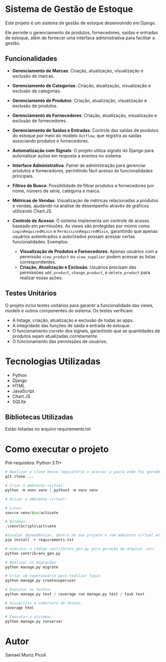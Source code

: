 # Sistema de Gestão de Estoque

Este projeto é um sistema de gestão de estoque desenvolvido em Django.

Ele permite o gerenciamento de produtos, fornecedores, saídas e entradas de estoque, além de fornecer uma interface administrativa para facilitar a gestão.

## Funcionalidades

- **Gerenciamento de Marcas**: Criação, atualização, visualização e exclusão de marcas.

- **Gerenciamento de Categorias**: Criação, atualização, visualização e exclusão de categorias.

- **Gerenciamento de Produtos**: Criação, atualização, visualização e exclusão de produtos.
  
- **Gerenciamento de Fornecedores**: Criação, atualização, visualização e exclusão de fornecedores.

- **Gerenciamento de Saídas e Entradas**: Controle das saídas de produtos do estoque por meio do modelo `Outflow`, que registra as saídas associando produtos e fornecedores.

- **Automatização com Signals**: O projeto utiliza signals do Django para automatizar ações em resposta a eventos no sistema.

- **Interface Administrativa**: Painel de administração para gerenciar produtos e fornecedores, permitindo fácil acesso às funcionalidades principais.

- **Filtros de Busca**: Possibilidade de filtrar produtos e fornecedores por nome, número de série, categoria e marca.

- **Métricas de Vendas**: Visualização de métricas relacionadas a produtos e vendas, ajudando na análise de desempenho através de gráficos utilizando Chart.JS.

- **Controle de Acesso**: O sistema implementa um controle de acesso baseado em permissões. As views são protegidas por mixins como `LoginRequiredMixin` e `PermissionRequiredMixin`, garantindo que apenas usuários autenticados e autorizados possam acessar certas funcionalidades. Exemplos:
  - **Visualização de Produtos e Fornecedores**: Apenas usuários com a permissão `view_product` ou `view_supplier` podem acessar as listas correspondentes.
  - **Criação, Atualização e Exclusão**: Usuários precisam das permissões `add_product`, `change_product`, e `delete_product` para realizar essas ações.

## Testes Unitários

O projeto inclui testes unitários para garantir a funcionalidade das views, models e outros componentes do sistema. Os testes verificam:

- A listage, criação, atualização e exclusão de todas as apps.
- A integridade das funções de saída e entrada de estoque.
- O funcionamento correto dos signals, garantindo que as quantidades de produtos sejam atualizadas corretamente.
- O funcionamento das permissões de usuários.

# Tecnologias Utilizadas

* Python
* Django
* HTML
* JavaScript
* Chart.JS
* SQLite

## Bibliotecas Utilizadas

Estão listadas no arquivo requirements.txt

# Como executar o projeto
Pré-requisitos: Python 3.11+

```python
# Realizar o clone desse repositório e acessar a pasta onde foi gerado:
git clone ...

# Criar o ambiente virtual:
python -m venv venv | python3 -m venv venv

# Ativar o ambiente virtual:

# Linux:
source venv/bin/activate

# Windows:
.\venv\Scripts\activate

#insalar dependências, dentro do seu projeto e com ambiente virtual ativo:
pip install -r requirements.txt

# executar o código contrib/env_gen.py para geração do arquivo .env:
python contrib/env_gen.py

# Realizar as migrações
python manage.py migrate

# Criar um superusuário para realizar login
python manage.py createsuperuser

# Executar os testes:
python manage.py test / coverage run manage.py test / task test

# Visualizar a cobertura de testes:
coverage html

# Executar o sistema:
python manage.py runserver
```

# Autor
Samael Muniz Picoli